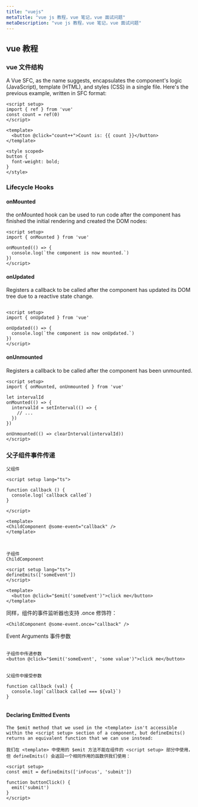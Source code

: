 ```yaml
---
title: "vuejs"
metaTitle: "vue js 教程，vue 笔记，vue 面试问题"
metaDescription: "vue js 教程，vue 笔记，vue 面试问题"
---
```


## vue 教程



### vue 文件结构
A Vue SFC, as the name suggests, encapsulates the component's logic (JavaScript), template (HTML), and styles (CSS) in a single file. Here's the previous example, written in SFC format:

```
<script setup>
import { ref } from 'vue'
const count = ref(0)
</script>

<template>
  <button @click="count++">Count is: {{ count }}</button>
</template>

<style scoped>
button {
  font-weight: bold;
}
</style>
```


### Lifecycle Hooks
#### onMounted
the onMounted hook can be used to run code after the component has finished the initial rendering and created the DOM nodes:
```
<script setup>
import { onMounted } from 'vue'

onMounted(() => {
  console.log(`the component is now mounted.`)
})
</script>
```

#### onUpdated

Registers a callback to be called after the component has updated its DOM tree due to a reactive state change.
```

<script setup>
import { onUpdated } from 'vue'

onUpdated(() => {
  console.log(`the component is now onUpdated.`)
})
</script>
```

#### onUnmounted
Registers a callback to be called after the component has been unmounted.
```
<script setup>
import { onMounted, onUnmounted } from 'vue'

let intervalId
onMounted(() => {
  intervalId = setInterval(() => {
    // ...
  })
})

onUnmounted(() => clearInterval(intervalId))
</script>

```

### 父子组件事件传递
```
父组件

<script setup lang="ts">

function callback () {
  console.log(`callback called`)
}

</script>

<template>
<ChildComponent @some-event="callback" />
</template>



子组件
ChildComponent

<script setup lang="ts">
defineEmits(['someEvent'])
</script>

<template>
  <button @click="$emit('someEvent')">click me</button>
</template>

```

同样，组件的事件监听器也支持 .once 修饰符：
```
<ChildComponent @some-event.once="callback" />
```


Event Arguments 事件参数
```

子组件中传递参数
<button @click="$emit('someEvent', 'some value')">click me</button>


父组件中接受参数

function callback (val) {
  console.log(`callback called === ${val}`)
}


```

#### Declaring Emitted Events
```
The $emit method that we used in the <template> isn't accessible within the <script setup> section of a component, but defineEmits() returns an equivalent function that we can use instead:

我们在 <template> 中使用的 $emit 方法不能在组件的 <script setup> 部分中使用，但 defineEmits() 会返回一个相同作用的函数供我们使用：

<script setup>
const emit = defineEmits(['inFocus', 'submit'])

function buttonClick() {
  emit('submit')
}
</script>
```